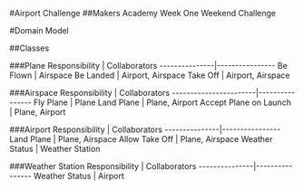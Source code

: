 #Airport Challenge
##Makers Academy Week One Weekend Challenge

#Domain Model

##Classes

###Plane
Responsibility | Collaborators
---------------|----------------
Be Flown       | Airspace
Be Landed      | Airport, Airspace
Take Off       | Airport, Airspace

###Airspace
Responsibility         | Collaborators
-----------------------|----------------
Fly Plane              | Plane
Land Plane             | Plane, Airport
Accept Plane on Launch | Plane, Airport 

###Airport
Responsibility | Collaborators
---------------|----------------
Land Plane     | Plane, Airspace
Allow Take Off | Plane, Airspace
Weather Status | Weather Station

###Weather Station
Responsibility | Collaborators
---------------|----------------
Weather Status | Airport

